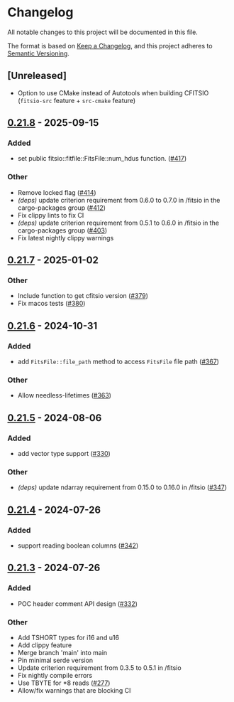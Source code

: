 # Changelog
All notable changes to this project will be documented in this file.

The format is based on [Keep a Changelog](https://keepachangelog.com/en/1.0.0/),
and this project adheres to [Semantic Versioning](https://semver.org/spec/v2.0.0.html).

## [Unreleased]

- Option to use CMake instead of Autotools when building CFITSIO (`fitsio-src` feature + `src-cmake` feature)

## [0.21.8](https://github.com/simonrw/rust-fitsio/compare/fitsio-v0.21.7...fitsio-v0.21.8) - 2025-09-15

### Added

- set  public fitsio::fitfile::FitsFile::num_hdus function. ([#417](https://github.com/simonrw/rust-fitsio/pull/417))

### Other

- Remove locked flag ([#414](https://github.com/simonrw/rust-fitsio/pull/414))
- *(deps)* update criterion requirement from 0.6.0 to 0.7.0 in /fitsio in the cargo-packages group ([#412](https://github.com/simonrw/rust-fitsio/pull/412))
- Fix clippy lints to fix CI
- *(deps)* update criterion requirement from 0.5.1 to 0.6.0 in /fitsio in the cargo-packages group ([#403](https://github.com/simonrw/rust-fitsio/pull/403))
- Fix latest nightly clippy warnings

## [0.21.7](https://github.com/simonrw/rust-fitsio/compare/fitsio-v0.21.6...fitsio-v0.21.7) - 2025-01-02

### Other

- Include function to get cfitsio version ([#379](https://github.com/simonrw/rust-fitsio/pull/379))
- Fix macos tests ([#380](https://github.com/simonrw/rust-fitsio/pull/380))

## [0.21.6](https://github.com/simonrw/rust-fitsio/compare/fitsio-v0.21.5...fitsio-v0.21.6) - 2024-10-31

### Added

- add `FitsFile::file_path` method to access `FitsFile` file path ([#367](https://github.com/simonrw/rust-fitsio/pull/367))

### Other

- Allow needless-lifetimes ([#363](https://github.com/simonrw/rust-fitsio/pull/363))

## [0.21.5](https://github.com/simonrw/rust-fitsio/compare/fitsio-v0.21.4...fitsio-v0.21.5) - 2024-08-06

### Added
- add vector type support ([#330](https://github.com/simonrw/rust-fitsio/pull/330))

### Other
- *(deps)* update ndarray requirement from 0.15.0 to 0.16.0 in /fitsio ([#347](https://github.com/simonrw/rust-fitsio/pull/347))

## [0.21.4](https://github.com/simonrw/rust-fitsio/compare/fitsio-v0.21.3...fitsio-v0.21.4) - 2024-07-26

### Added
- support reading boolean columns ([#342](https://github.com/simonrw/rust-fitsio/pull/342))

## [0.21.3](https://github.com/simonrw/rust-fitsio/compare/fitsio-v0.21.2...fitsio-v0.21.3) - 2024-07-26

### Added
- POC header comment API design ([#332](https://github.com/simonrw/rust-fitsio/pull/332))

### Other
- Add TSHORT types for i16 and u16
- Add clippy feature
- Merge branch 'main' into main
- Pin minimal serde version
- Update criterion requirement from 0.3.5 to 0.5.1 in /fitsio
- Fix nightly compile errors
- Use TBYTE for *8 reads ([#277](https://github.com/simonrw/rust-fitsio/pull/277))
- Allow/fix warnings that are blocking CI

